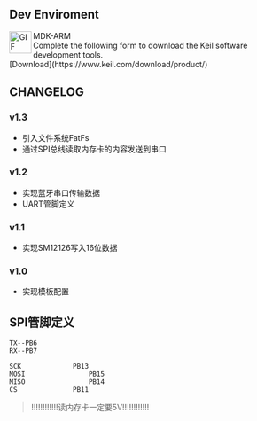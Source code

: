 ## Dev Enviroment

<img align="left" alt="GIF" src="https://www.keil.com/images/icons/mdk_dld_v2.png?raw=true" width="40" height="40"/>
<p>
  MDK-ARM
  <br>Complete the following form to download the Keil software development tools.
  <br> [Download](https://www.keil.com/download/product/)
</p>

## CHANGELOG

### v1.3
- 引入文件系统FatFs
- 通过SPI总线读取内存卡的内容发送到串口

### v1.2
- 实现蓝牙串口传输数据
- UART管脚定义

### v1.1
- 实现SM12126写入16位数据

### v1.0
- 实现模板配置


## SPI管脚定义

```
TX--PB6
RX--PB7

SCK				PB13
MOSI				PB15
MISO				PB14
CS				PB11
```

> !!!!!!!!!!!!读内存卡一定要5V!!!!!!!!!!!!


